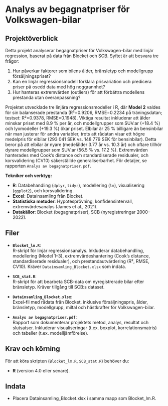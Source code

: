 # Analys av begagnatpriser för Volkswagen-bilar

## Projektöverblick

Detta projekt analyserar begagnatpriser för Volkswagen-bilar med linjär regression, baserat på data från Blocket och SCB. Syftet är att besvara tre frågor:
1. Hur påverkar faktorer som bilens ålder, bränsletyp och modellgrupp försäljningspriset?
2. Kan en linjär regressionsmodell förklara prisvariation och predicera priser på osedd data med hög noggrannhet?
3. Hur hanteras extremvärden (outliers) för att förbättra modellens prestanda utan överanpassning?

Projektet utvecklade tre linjära regressionsmodeller i R, där **Model 2** valdes för sin balanserade prestanda (R²=0.9206, RMSE=0.2234 på träningsdatan; testset: R²=0.9378, RMSE=0.1948). Viktiga resultat inkluderar att ålder minskar priset med 8.9 % per år, och modellgrupper som SUV:ar (+18.4 %) och lyxmodeller (+19.3 %) ökar priset. Elbilar är 25 % billigare än bensinbilar när man justerar för andra variabler, trots att rådatan visar ett högre medelpris för elbilar (293 041 SEK vs. 148 779 SEK för bensinbilar). Detta beror på att elbilar är nyare (medelålder 3.77 år vs. 10.3 år) och oftare tillhör dyrare modellgrupper som SUV:ar (56.5 % vs. 17.2 %). Extremvärden hanterades med Cook’s distance och standardiserade residualer, och korsvalidering (CV10) säkerställde generaliserbarhet. För detaljer, se rapporten `Analys av begagnatpriser.pdf`.  

**Tekniker och verktyg:**
- **R**: Databehandling (`dplyr`, `tidyr`), modellering (`lm`), visualisering (`ggplot2`), och korsvalidering.
- **Excel**: Datainsamling från Blocket.
- **Statistiska metoder**: Hypotesprövning, konfidensintervall, extremvärdesanalys (James et al., 2021).
- **Datakällor**: Blocket (begagnatpriser), SCB (nyregistreringar 2000–2022).

## Filer

- **`Blocket_lm.R`**:  
  R-skript för linjär regressionsanalys. Inkluderar databehandling, modellering (Model 1–3), extremvärdeshantering (Cook’s distance, standardiserade residualer), och prestandautvärdering (R², RMSE, CV10). Kräver `Datainsamling_Blocket.xlsx` som indata.

- **`SCB_stat.R`**:  
  R-skript för att bearbeta SCB-data om nyregistrerade bilar efter bränsletyp. Kräver tillgång till SCB:s dataset.

- **`Datainsamling_Blocket.xlsx`**:  
  Excel-fil med rådata från Blocket, inklusive försäljningspris, ålder, bränsletyp, modellgrupp, miltal och hästkrafter för Volkswagen-bilar.

- **`Analys av begagnatpriser.pdf`**:  
  Rapport som dokumenterar projektets metod, analys, resultat och slutsatser. Inkluderar visualiseringar (t.ex. boxplot, korrelationsmatris) och tabeller (t.ex. modelljämförelse).

## Krav och körning

För att köra skripten (`Blocket_lm.R`, `SCB_stat.R`) behöver du:
- **R** (version 4.0 eller senare).

## Indata

- Placera Datainsamling_Blocket.xlsx i samma mapp som Blocket_lm.R.



